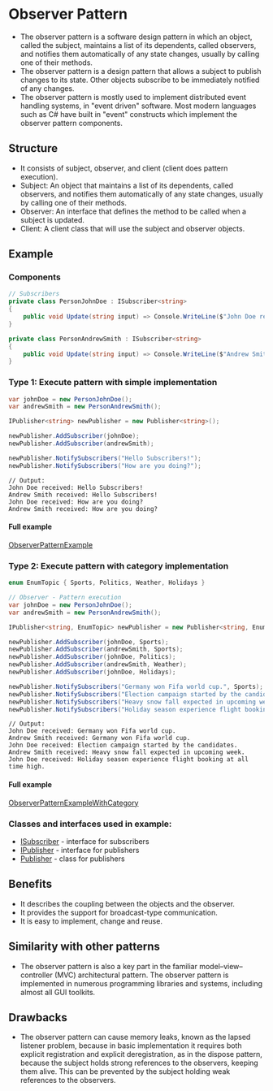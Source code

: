 # Observer Pattern

- The observer pattern is a software design pattern in which an object, called the subject, maintains a list of its dependents, called observers, and notifies them automatically of any state changes, usually by calling one of their methods.
- The observer pattern is a design pattern that allows a subject to publish changes to its state. Other objects subscribe to be immediately notified of any changes.
- The observer pattern is mostly used to implement distributed event handling systems, in "event driven" software. Most modern languages such as C# have built in "event" constructs which implement the observer pattern components.

## Structure

- It consists of subject, observer, and client (client does pattern execution).
- Subject: An object that maintains a list of its dependents, called observers, and notifies them automatically of any state changes, usually by calling one of their methods.
- Observer: An interface that defines the method to be called when a subject is updated.
- Client: A client class that will use the subject and observer objects.

## Example

### Components

```csharp
// Subscribers
private class PersonJohnDoe : ISubscriber<string>
{
    public void Update(string input) => Console.WriteLine($"John Doe received: {input}");
}

private class PersonAndrewSmith : ISubscriber<string>
{
    public void Update(string input) => Console.WriteLine($"Andrew Smith received: {input}");
}
```

### Type 1: Execute pattern with simple implementation

```csharp
var johnDoe = new PersonJohnDoe();
var andrewSmith = new PersonAndrewSmith();

IPublisher<string> newPublisher = new Publisher<string>();

newPublisher.AddSubscriber(johnDoe);
newPublisher.AddSubscriber(andrewSmith);

newPublisher.NotifySubscribers("Hello Subscribers!");
newPublisher.NotifySubscribers("How are you doing?");
```
```
// Output:
John Doe received: Hello Subscribers!
Andrew Smith received: Hello Subscribers!
John Doe received: How are you doing?
Andrew Smith received: How are you doing?
```

#### Full example

[ObserverPatternExample](./../../GofConsoleApp/Examples/Behavioral/ObserverPattern/ObserverPatternExample.cs)


### Type 2: Execute pattern with category implementation

```csharp
enum EnumTopic { Sports, Politics, Weather, Holidays }

// Observer - Pattern execution
var johnDoe = new PersonJohnDoe();
var andrewSmith = new PersonAndrewSmith();

IPublisher<string, EnumTopic> newPublisher = new Publisher<string, EnumTopic>();

newPublisher.AddSubscriber(johnDoe, Sports);
newPublisher.AddSubscriber(andrewSmith, Sports);
newPublisher.AddSubscriber(johnDoe, Politics);
newPublisher.AddSubscriber(andrewSmith, Weather);
newPublisher.AddSubscriber(johnDoe, Holidays);

newPublisher.NotifySubscribers("Germany won Fifa world cup.", Sports);
newPublisher.NotifySubscribers("Election campaign started by the candidates.", Politics);
newPublisher.NotifySubscribers("Heavy snow fall expected in upcoming week.", Weather);
newPublisher.NotifySubscribers("Holiday season experience flight booking at all time high.", Holidays);
```

```
// Output:
John Doe received: Germany won Fifa world cup.
Andrew Smith received: Germany won Fifa world cup.
John Doe received: Election campaign started by the candidates.
Andrew Smith received: Heavy snow fall expected in upcoming week.
John Doe received: Holiday season experience flight booking at all time high.
```

#### Full example

[ObserverPatternExampleWithCategory](./../../GofConsoleApp/Examples/Behavioral/ObserverPattern/ObserverPatternExampleWithCategory.cs)

### Classes and interfaces used in example:
- [ISubscriber](./../../GofPatterns/Behavioral/ObserverPattern/ISubscriber.cs) - interface for subscribers
- [IPublisher](./../../GofPatterns/Behavioral/ObserverPattern/IPublisher.cs) - interface for publishers
- [Publisher](./../../GofPatterns/Behavioral/ObserverPattern/Publisher.cs) - class for publishers


## Benefits

- It describes the coupling between the objects and the observer.
- It provides the support for broadcast-type communication.
- It is easy to implement, change and reuse.

## Similarity with other patterns

- The observer pattern is also a key part in the familiar model–view–controller (MVC) architectural pattern. The observer pattern is implemented in numerous programming libraries and systems, including almost all GUI toolkits.

## Drawbacks

- The observer pattern can cause memory leaks, known as the lapsed listener problem, because in basic implementation it requires both explicit registration and explicit deregistration, as in the dispose pattern, because the subject holds strong references to the observers, keeping them alive. This can be prevented by the subject holding weak references to the observers.